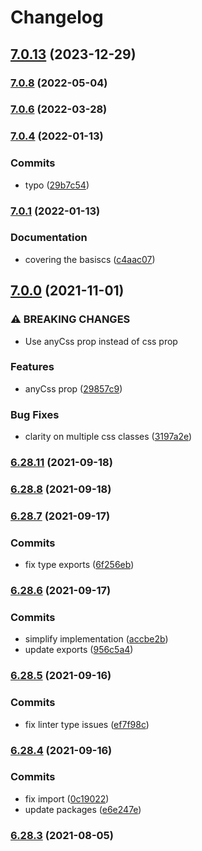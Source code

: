 # Changelog

## [7.0.13](https://github.com/modelberry/sites/compare/7.0.12...7.0.13) (2023-12-29)

### [7.0.8](https://github.com/modelberry/sites/compare/7.0.7...7.0.8) (2022-05-04)

### [7.0.6](https://github.com/modelberry/sites/compare/7.0.5...7.0.6) (2022-03-28)

### [7.0.4](https://github.com/modelberry/sites/compare/7.0.3...7.0.4) (2022-01-13)


### Commits

* typo ([29b7c54](https://github.com/modelberry/sites/commit/29b7c549f3f8ca4c3378e3eb42918c3bcda817ae))

### [7.0.1](https://github.com/modelberry/sites/compare/7.0.0...7.0.1) (2022-01-13)


### Documentation

* covering the basiscs ([c4aac07](https://github.com/modelberry/sites/commit/c4aac076384c4a23413d3ee2e7ba059f089e6a93))

## [7.0.0](https://github.com/modelberry/sites/compare/6.28.12...7.0.0) (2021-11-01)


### ⚠ BREAKING CHANGES

* Use anyCss prop instead of css prop

### Features

* anyCss prop ([29857c9](https://github.com/modelberry/sites/commit/29857c934abaf34b327027689ca472844af50f37))


### Bug Fixes

* clarity on multiple css classes ([3197a2e](https://github.com/modelberry/sites/commit/3197a2efede5de3428903cf537279aa08c5e3267))

### [6.28.11](https://github.com/modelberry/sites/compare/6.28.10...6.28.11) (2021-09-18)

### [6.28.8](https://github.com/modelberry/sites/compare/6.28.7...6.28.8) (2021-09-18)

### [6.28.7](https://github.com/modelberry/sites/compare/6.28.6...6.28.7) (2021-09-17)


### Commits

* fix type exports ([6f256eb](https://github.com/modelberry/sites/commit/6f256ebb8d9238bb70bfb049c3aadd1aeaffd9ad))

### [6.28.6](https://github.com/modelberry/sites/compare/6.28.5...6.28.6) (2021-09-17)


### Commits

* simplify implementation ([accbe2b](https://github.com/modelberry/sites/commit/accbe2ba814a26a23659e70c2b033a378548a57b))
* update exports ([956c5a4](https://github.com/modelberry/sites/commit/956c5a4879930670dee6b90958945610bce07abf))

### [6.28.5](https://github.com/modelberry/sites/compare/6.28.4...6.28.5) (2021-09-16)


### Commits

* fix linter type issues ([ef7f98c](https://github.com/modelberry/sites/commit/ef7f98c79251f26ef9a559a0d6b78b8bb1f04830))

### [6.28.4](https://github.com/modelberry/sites/compare/6.28.3...6.28.4) (2021-09-16)


### Commits

* fix import ([0c19022](https://github.com/modelberry/sites/commit/0c1902258d6dba7825ca6b453992bc7987667aaa))
* update packages ([e6e247e](https://github.com/modelberry/sites/commit/e6e247ed3792df337b388345858b8467bee88fa2))

### [6.28.3](https://github.com/modelberry/sites/compare/6.28.2...6.28.3) (2021-08-05)



